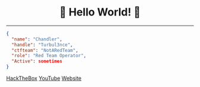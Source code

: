 <div align="center">

# 🤗 Hello World! 🤗

</div>

---

```json
{
  "name": "Chandler",
  "handle": "Turbul3nce",
  "ctfteam": "NotARedTeam",
  "role": "Red Team Operator",
  "Active": sometimes
}
```
<div align="left">

[HackTheBox](https://app.hackthebox.com/profile/badges/1055111)  [YouTube](https://www.youtube.com/channel/UCmX-WqhGSMDbBSs9nHjF-wA)  [Website](https://bugculture.io) 
<br>
<br>
